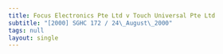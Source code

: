 ```yaml
---
title: Focus Electronics Pte Ltd v Touch Universal Pte Ltd
subtitle: "[2000] SGHC 172 / 24\_August\_2000"
tags: null
layout: single
---
```


